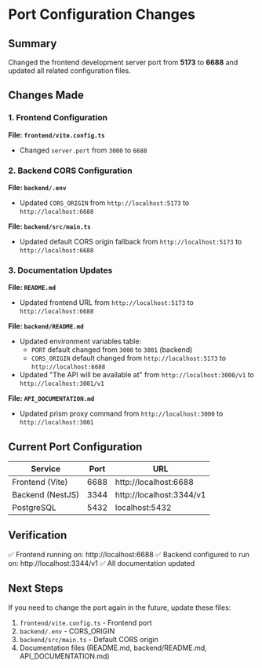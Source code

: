 # Port Configuration Changes

## Summary
Changed the frontend development server port from **5173** to **6688** and updated all related configuration files.

## Changes Made

### 1. Frontend Configuration
**File: `frontend/vite.config.ts`**
- Changed `server.port` from `3000` to `6688`

### 2. Backend CORS Configuration
**File: `backend/.env`**
- Updated `CORS_ORIGIN` from `http://localhost:5173` to `http://localhost:6688`

**File: `backend/src/main.ts`**
- Updated default CORS origin fallback from `http://localhost:5173` to `http://localhost:6688`

### 3. Documentation Updates

**File: `README.md`**
- Updated frontend URL from `http://localhost:5173` to `http://localhost:6688`

**File: `backend/README.md`**
- Updated environment variables table:
  - `PORT` default changed from `3000` to `3001` (backend)
  - `CORS_ORIGIN` default changed from `http://localhost:5173` to `http://localhost:6688`
- Updated "The API will be available at" from `http://localhost:3000/v1` to `http://localhost:3001/v1`

**File: `API_DOCUMENTATION.md`**
- Updated prism proxy command from `http://localhost:3000` to `http://localhost:3001`

## Current Port Configuration

| Service | Port | URL |
|---------|------|-----|
| Frontend (Vite) | 6688 | http://localhost:6688 |
| Backend (NestJS) | 3344 | http://localhost:3344/v1 |
| PostgreSQL | 5432 | localhost:5432 |

## Verification

✅ Frontend running on: http://localhost:6688
✅ Backend configured to run on: http://localhost:3344/v1
✅ All documentation updated

## Next Steps

If you need to change the port again in the future, update these files:
1. `frontend/vite.config.ts` - Frontend port
2. `backend/.env` - CORS_ORIGIN
3. `backend/src/main.ts` - Default CORS origin
4. Documentation files (README.md, backend/README.md, API_DOCUMENTATION.md)
